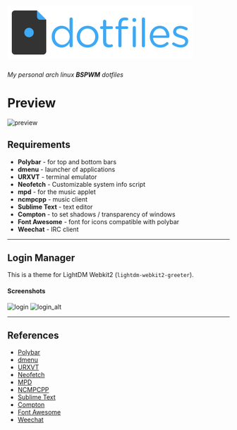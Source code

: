 ![dotfiles](./dotfiles-logo.png "Logo")
==========

###### My personal arch linux **BSPWM** dotfiles


# Preview

![preview](https://i.imgur.com/OxSAmJU.gif)

Requirements
------------

* **Polybar** - for top and bottom bars
* **dmenu** - launcher of applications
* **URXVT** - terminal emulator	
* **Neofetch** - Customizable system info script
* **mpd** - for the music applet
* **ncmpcpp** - music client
* **Sublime Text** - text editor
* **Compton** - to set shadows / transparency of windows
* **Font Awesome** - font for icons compatible with polybar
* **Weechat** - IRC client


----------

Login Manager
----------

This is a theme for LightDM Webkit2 (`lightdm-webkit2-greeter`).

#### Screenshots

![login](https://i.imgur.com/AoOIXPc.png)
![login_alt](https://i.imgur.com/ckU7Usj.png)


----------


References
----------

* [Polybar](https://github.com/jaagr/polybar/wiki)
* [dmenu](https://wiki.archlinux.org/index.php/dmenu)
* [URXVT](https://wiki.archlinux.org/index.php/rxvt-unicode)
* [Neofetch](https://github.com/dylanaraps/neofetch)
* [MPD](https://www.musicpd.org/)
* [NCMPCPP](https://wiki.archlinux.org/index.php/ncmpcpp)
* [Sublime Text](https://www.sublimetext.com/)
* [Compton](https://wiki.archlinux.org/index.php/Compton)
* [Font Awesome](http://fontawesome.io/)
* [Weechat](https://weechat.org/)






